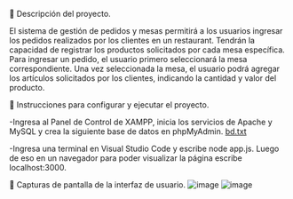  Descripción del proyecto.

El sistema de gestión de pedidos y mesas permitirá a los usuarios ingresar los pedidos realizados por los clientes en un restaurant. Tendrán la capacidad de registrar los productos solicitados por cada mesa específica. Para ingresar un pedido, el usuario primero seleccionará la mesa correspondiente. Una vez seleccionada la mesa, el usuario podrá agregar los artículos solicitados por los clientes, indicando la cantidad y valor del producto.

 Instrucciones para configurar y ejecutar el proyecto.

-Ingresa al Panel de Control de XAMPP, inicia los servicios de Apache y MySQL y crea la siguiente base de datos en phpMyAdmin.
[bd.txt](https://github.com/user-attachments/files/15779477/bd.txt)

-Ingresa una terminal en Visual Studio Code y escribe node app.js. Luego de eso en un navegador para poder visualizar la página escribe localhost:3000.

 Capturas de pantalla de la interfaz de usuario.
![image](https://github.com/benjaminaraya23/Sistema-de-Pedidos-para-un-Restaurante/assets/171303305/ec94e5f4-4710-446a-aeb0-593cf94baf67)
![image](https://github.com/benjaminaraya23/Sistema-de-Pedidos-para-un-Restaurante/assets/171303305/390a9d3b-7b59-402a-80a2-ab5aaa487000)
